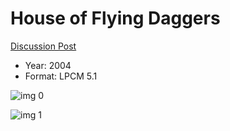 # House of Flying Daggers

[Discussion Post](https://www.avsforum.com/threads/bass-eq-for-filtered-movies.2995212/post-57633648)

* Year: 2004
* Format: LPCM 5.1

![img 0](https://i.imgur.com/gZeZWrc.jpg)

![img 1](https://i.imgur.com/Q7CTks4.png)

